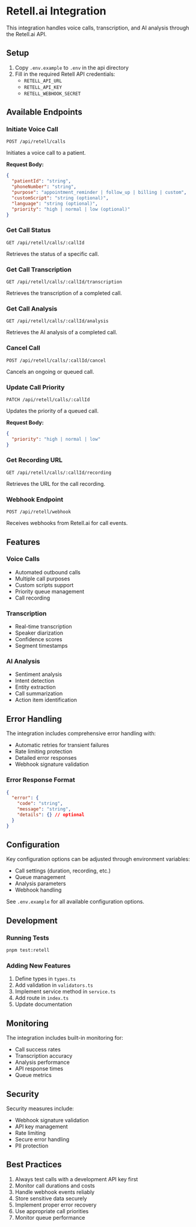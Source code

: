 # Retell.ai Integration

This integration handles voice calls, transcription, and AI analysis through the Retell.ai API.

## Setup

1. Copy `.env.example` to `.env` in the api directory
2. Fill in the required Retell API credentials:
   - `RETELL_API_URL`
   - `RETELL_API_KEY`
   - `RETELL_WEBHOOK_SECRET`

## Available Endpoints

### Initiate Voice Call

```http
POST /api/retell/calls
```

Initiates a voice call to a patient.

**Request Body:**

```json
{
  "patientId": "string",
  "phoneNumber": "string",
  "purpose": "appointment_reminder | follow_up | billing | custom",
  "customScript": "string (optional)",
  "language": "string (optional)",
  "priority": "high | normal | low (optional)"
}
```

### Get Call Status

```http
GET /api/retell/calls/:callId
```

Retrieves the status of a specific call.

### Get Call Transcription

```http
GET /api/retell/calls/:callId/transcription
```

Retrieves the transcription of a completed call.

### Get Call Analysis

```http
GET /api/retell/calls/:callId/analysis
```

Retrieves the AI analysis of a completed call.

### Cancel Call

```http
POST /api/retell/calls/:callId/cancel
```

Cancels an ongoing or queued call.

### Update Call Priority

```http
PATCH /api/retell/calls/:callId
```

Updates the priority of a queued call.

**Request Body:**

```json
{
  "priority": "high | normal | low"
}
```

### Get Recording URL

```http
GET /api/retell/calls/:callId/recording
```

Retrieves the URL for the call recording.

### Webhook Endpoint

```http
POST /api/retell/webhook
```

Receives webhooks from Retell.ai for call events.

## Features

### Voice Calls

- Automated outbound calls
- Multiple call purposes
- Custom scripts support
- Priority queue management
- Call recording

### Transcription

- Real-time transcription
- Speaker diarization
- Confidence scores
- Segment timestamps

### AI Analysis

- Sentiment analysis
- Intent detection
- Entity extraction
- Call summarization
- Action item identification

## Error Handling

The integration includes comprehensive error handling with:

- Automatic retries for transient failures
- Rate limiting protection
- Detailed error responses
- Webhook signature validation

### Error Response Format

```json
{
  "error": {
    "code": "string",
    "message": "string",
    "details": {} // optional
  }
}
```

## Configuration

Key configuration options can be adjusted through environment variables:

- Call settings (duration, recording, etc.)
- Queue management
- Analysis parameters
- Webhook handling

See `.env.example` for all available configuration options.

## Development

### Running Tests

```bash
pnpm test:retell
```

### Adding New Features

1. Define types in `types.ts`
2. Add validation in `validators.ts`
3. Implement service method in `service.ts`
4. Add route in `index.ts`
5. Update documentation

## Monitoring

The integration includes built-in monitoring for:

- Call success rates
- Transcription accuracy
- Analysis performance
- API response times
- Queue metrics

## Security

Security measures include:

- Webhook signature validation
- API key management
- Rate limiting
- Secure error handling
- PII protection

## Best Practices

1. Always test calls with a development API key first
2. Monitor call durations and costs
3. Handle webhook events reliably
4. Store sensitive data securely
5. Implement proper error recovery
6. Use appropriate call priorities
7. Monitor queue performance
